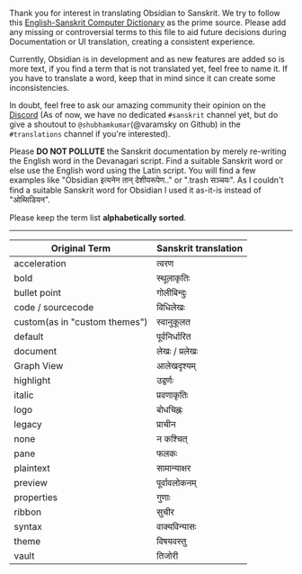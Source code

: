 Thank you for interest in translating Obsidian to Sanskrit. We try to follow this [English-Sanskrit Computer Dictionary](https://sanskritdocuments.org/dict/English-Sanskrit_Computer_Dictionary.pdf) as the prime source. Please add any missing or controversial terms to this file to aid future decisions during Documentation or UI translation,  creating a consistent experience.

Currently, Obsidian is in development and as new features are added so is more text, if you find a term that is not translated yet, feel free to name it. If you have to translate a word, keep that in mind since it can create some inconsistencies.


In doubt, feel free to ask our amazing community their opinion on the [Discord](https://discord.gg/obsidianmd) (As of now, we have no dedicated `#sanskrit` channel yet, but do give a shoutout to `@shubhamkumar`(@varamsky on Github) in the `#translations` channel if you're interested).

Please **DO NOT POLLUTE** the Sanskrit documentation by merely re-writing the English word in the Devanagari script. Find a suitable Sanskrit word or else use the English word using the Latin script. You will find a few examples like "Obsidian इत्यनेन तान् देशीयरूपेण.." or ".trash सञ्चयः". As I couldn't find a suitable Sanskrit word for Obsidian I used it as-it-is instead of "ओब्सिडियन".

Please keep the term list **alphabetically sorted**.

---

|Original Term| Sanskrit translation|
|-|-|
| acceleration | त्वरण |
| bold | स्थूलाकृतिः |
| bullet point | गोलीबिन्दुः |
| code / sourcecode | विधिलेखः |
| custom(as in "custom themes") | स्वानुकूलत |
| default | पूर्वनिर्धारित |
| document | लेखः / प्रलेखः |
| Graph View | आलेखदृश्यम् |
| highlight | उद्वर्णः |
| italic | प्रवणाकृतिः |
| logo | बोधचिह्नः |
| legacy | प्राचीन |
| none | न कश्चित् |
| pane | फलकः |
| plaintext | सामान्याक्षर |
| preview | पूर्वावलोकनम् |
| properties | गुणाः |
| ribbon | सुचीर |
| syntax | वाक्यविन्यासः |
| theme | विषयवस्तु |
| vault | तिजोरी |